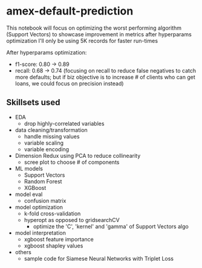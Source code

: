 # amex-default-prediction

This notebook will focus on optimizing the worst performing algorithm (Support Vectors) to showcase improvement in metrics after hyperparams optimization
I'll only be using 5K records for faster run-times

After hyperparams optimization:
- f1-score: 0.80 -> 0.89
- recall: 0.68 -> 0.74 (focusing on recall to reduce false negatives to catch more defaults; but if biz objective is to increase # of clients who can get loans, we could focus on precision instead)

## Skillsets used
- EDA
  - drop highly-correlated variables
- data cleaning/transformation
  - handle missing values
  - variable scaling
  - variable encoding
- Dimension Redux using PCA to reduce collinearity
  - scree plot to choose # of components
- ML models
  - Support Vectors
  - Random Forest
  - XGBoost
- model eval
  - confusion matrix
- model optimization
  - k-fold cross-validation
  - hyperopt as opposed to gridsearchCV
    - optimize the 'C', 'kernel' and 'gamma' of Support Vectors algo
- model interpretation
  - xgboost feature importance
  - xgboost shapley values
- others
  - sample code for Siamese Neural Networks with Triplet Loss
